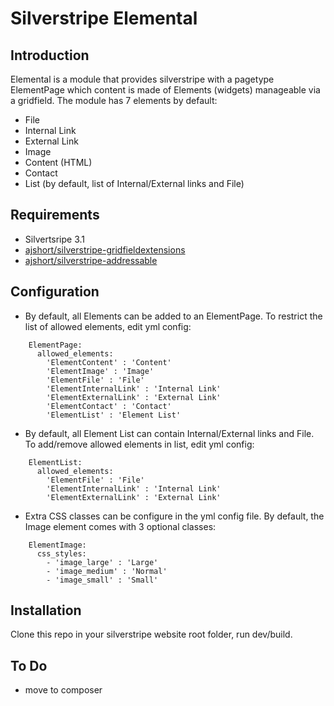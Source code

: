 # Silverstripe Elemental 

## Introduction
Elemental is a module that provides silverstripe with a pagetype ElementPage which content is made of Elements (widgets) manageable via a gridfield.
The module has 7 elements by default:
- File
- Internal Link
- External Link
- Image
- Content (HTML)
- Contact
- List (by default, list of Internal/External links and File)

## Requirements
- Silvertsripe 3.1
- [ajshort/silverstripe-gridfieldextensions](https://github.com/ajshort/silverstripe-gridfieldextensions)
- [ajshort/silverstripe-addressable](https://github.com/ajshort/silverstripe-addressable)

## Configuration
- By default, all Elements can be added to an ElementPage. To restrict the list of allowed elements, edit yml config:
```
	ElementPage:
	  allowed_elements:
	    'ElementContent' : 'Content'
	    'ElementImage' : 'Image'
	    'ElementFile' : 'File'
	    'ElementInternalLink' : 'Internal Link'
	    'ElementExternalLink' : 'External Link'
	    'ElementContact' : 'Contact'
	    'ElementList' : 'Element List'
````
- By default, all Element List can contain Internal/External links and File. To add/remove allowed elements in list, edit yml config:
````
	ElementList:
	  allowed_elements:
	    'ElementFile' : 'File'
	    'ElementInternalLink' : 'Internal Link'
	    'ElementExternalLink' : 'External Link'
````
- Extra CSS classes can be configure in the yml config file. By default, the Image element comes with 3 optional classes:
````
	ElementImage:
	  css_styles:
	    - 'image_large' : 'Large'
	    - 'image_medium' : 'Normal'
	    - 'image_small' : 'Small'
````
## Installation
Clone this repo in your silverstripe website root folder, run dev/build.

## To Do
- move to composer